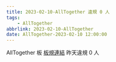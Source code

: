 ```yaml
---
title: 2023-02-10-AllTogether 違規 0 人
tags:
    - AllTogether
abbrlink: 2023-02-10-AllTogether
date: AllTogether-2023-02-10 12:00:00
---
```

AllTogether 板 [板規連結](https://www.ptt.cc/bbs/AllTogether/M.1643211430.A.5FB.html)
昨天違規 0 人
